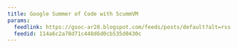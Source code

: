 ```yaml
---
title: Google Summer of Code with ScummVM
params:
  feedlink: https://gsoc-ar28.blogspot.com/feeds/posts/default?alt=rss
  feedid: 114a6c2a78d71c448d6d0cb535d0430c
---
```

